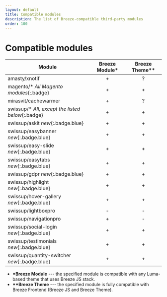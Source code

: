 ```yaml
---
layout: default
title: Compatible modules
description: The list of Breeze-compatible third-party modules
order: 100
---
```


# Compatible modules

Module                        | Breeze Module*  | Breeze Theme**
------------------------------|:---------------:|:------------:
amasty/xnotif                 | +               | ?
magento/\* *All Magento modules*{:.badge} | +   | +
mirasvit/cachewarmer          | +               | ?
swissup/\* *All, except the listed below*{:.badge} | +     | +
swissup/askit *new*{:.badge.blue} | +           | +
swissup/easybanner *new*{:.badge.blue} | +      | +
swissup/easy-slide *new*{:.badge.blue} | +      | +
swissup/easytabs *new*{:.badge.blue} | +        | +
swissup/gdpr *new*{:.badge.blue} | +            | +
swissup/highlight *new*{:.badge.blue} | +       | +
swissup/hover-gallery *new*{:.badge.blue} | +   | +
swissup/lightboxpro           | -               | -
swissup/navigationpro         | +               | -
swissup/social-login *new*{:.badge.blue} | +    | +
swissup/testimonials *new*{:.badge.blue} | +    | +
swissup/quantity-switcher *new*{:.badge.blue} | + | +

 -  **\*Breeze Module** --- the specified module is compatible with any
    Luma-based theme that uses Breeze JS stack.
 -  **\*\*Breeze Theme** --- the specified module is fully compatible with
    Breeze Frontend (Breeze JS and Breeze Theme).
